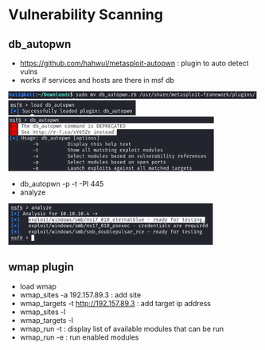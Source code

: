 # Vulnerability Scanning

## db_autopwn

- https://github.com/hahwul/metasploit-autopwn : plugin to auto detect vulns
- works if services and hosts are there in msf db

![move plugin to msf folder](./images/infoenum-01.png)
![load db_autopwn](./images/infoenum-02.png)
![db_autopwn output](./images/infoenum-03.png)
- db_autopwn -p -t -PI 445
- analyze

![db_autopwn analyze output](./images/infoenum-04.png)


## wmap plugin

- load wmap
- wmap_sites -a 192.157.89.3 : add site
- wmap_targets -t http://192.157.89.3 : add target ip address
- wmap_sites -l
- wmap_targets -l
- wmap_run -t : display list of available modules that can be run
- wmap_run -e : run enabled modules